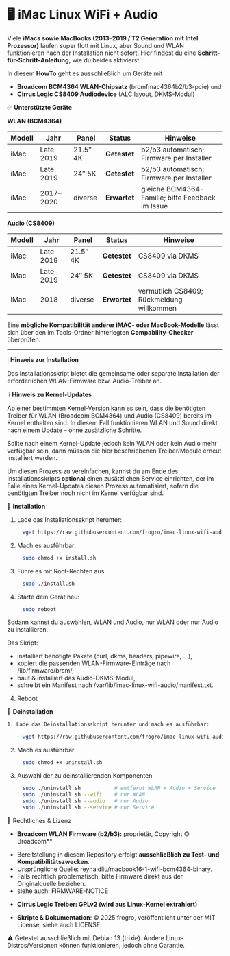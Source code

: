 # 🖥️ iMac Linux WiFi + Audio 
Viele **iMacs sowie MacBooks (2013–2019 / T2 Generation mit Intel Prozessor)** laufen super flott mit Linux, aber Sound und WLAN funktionieren nach der Installation nicht sofort. Hier findest du eine **Schritt-für-Schritt-Anleitung**, wie du beides aktivierst. 

In diesem **HowTo** geht es ausschließlich um Geräte mit

- **Broadcom BCM4364 WLAN-Chipsatz** (brcmfmac4364b2/b3-pcie) und
- **Cirrus Logic CS8409 Audiodevice** (ALC layout, DKMS-Modul)

✅ **Unterstützte Geräte**

**WLAN (BCM4364)**

| Modell | Jahr      | Panel    | Status       | Hinweise                                         |
| ------ | --------- | -------- | ------------ | ------------------------------------------------ |
| iMac   | Late 2019 | 21.5″ 4K | **Getestet** | b2/b3 automatisch; Firmware per Installer        |
| iMac   | Late 2019 | 24″ 5K   | **Getestet** | b2/b3 automatisch; Firmware per Installer        |
| iMac   | 2017–2020 | diverse  | **Erwartet** | gleiche BCM4364-Familie; bitte Feedback im Issue |

**Audio (CS8409)**

| Modell | Jahr      | Panel    | Status       | Hinweise                                  |
| ------ | --------- | -------- | ------------ | ----------------------------------------- |
| iMac   | Late 2019 | 21.5″ 4K | **Getestet** | CS8409 via DKMS                           |
| iMac   | Late 2019 | 24″ 5K   | **Getestet** | CS8409 via DKMS                           |
| iMac   | 2018      | diverse  | **Erwartet** | vermutlich CS8409; Rückmeldung willkommen |

Eine **mögliche Kompatibilität anderer iMAC- oder MacBook-Modelle** lässt sich über den im Tools-Ordner hinterlegten **Compability-Checker** überprüfen.

---
ℹ️ **Hinweis zur Installation**

Das Installationsskript bietet die gemeinsame oder separate Installation der erforderlichen WLAN-Firmware bzw. Audio-Treiber an.

ℹ️ℹ️ **Hinweis zu Kernel-Updates**

Ab einer bestimmten Kernel-Version kann es sein, dass die benötigten Treiber für WLAN (Broadcom BCM4364) und Audio (CS8409) bereits im Kernel enthalten sind. In diesem Fall funktionieren WLAN und Sound direkt nach einem Update – ohne zusätzliche Schritte.

Sollte nach einem Kernel-Update jedoch kein WLAN oder kein Audio mehr verfügbar sein, dann müssen die hier beschriebenen Treiber/Module erneut installiert werden.

Um diesen Prozess zu vereinfachen, kannst du am Ende des Installationsskripts **optional** einen zusätzlichen Service einrichten, der im Falle eines Kernel-Updates diesen Prozess automatisiert, sofern die benötigten Treiber noch nicht im Kernel verfügbar sind. 

🚀 **Installation**

1. Lade das Installationsskript herunter:
```bash
     wget https://raw.githubusercontent.com/frogro/imac-linux-wifi-audio/main/install.sh
```

2. Mach es ausführbar:
```bash
     sudo chmod +x install.sh
```

3. Führe es mit Root-Rechten aus:
```bash
     sudo ./install.sh
```
4. Starte dein Gerät neu:
```bash
     sudo reboot
```

Sodann kannst du auswählen, WLAN und Audio, nur WLAN oder nur Audio zu installieren.

Das Skript:

- installiert benötigte Pakete (curl, dkms, headers, pipewire, …),
- kopiert die passenden WLAN-Firmware-Einträge nach /lib/firmware/brcm/,
- baut & installiert das Audio-DKMS-Modul,
- schreibt ein Manifest nach /var/lib/imac-linux-wifi-audio/manifest.txt.

4. Reboot

🔧 **Deinstallation**
```bash
1. Lade das Deinstallationsskript herunter und mach es ausführbar:

     wget https://raw.githubusercontent.com/frogro/imac-linux-wifi-audio/main/uninstall.sh
```
2. Mach es ausführbar
```bash
     sudo chmod +x uninstall.sh
```
3.  Auswahl der zu deinstallierenden Komponenten

```bash
     sudo ./uninstall.sh           # entfernt WLAN + Audio + Service
     sudo ./uninstall.sh --wifi    # nur WLAN
     sudo ./uninstall.sh --audio   # nur Audio
     sudo ./uninstall.sh --service # nur Service   
```

📜 Rechtliches & Lizenz

* **Broadcom WLAN Firmware (b2/b3):** proprietär, Copyright © Broadcom**  
- Bereitstellung in diesem Repository erfolgt **ausschließlich zu Test- und Kompatibilitätszwecken**.
- Ursprüngliche Quelle: reynaldliu/macbook16-1-wifi-bcm4364-binary.
- Falls rechtlich problematisch, bitte Firmware direkt aus der Originalquelle beziehen.
- siehe auch: FIRMWARE-NOTICE

* **Cirrus Logic Treiber: GPLv2 (wird aus Linux-Kernel extrahiert)** 

* **Skripte & Dokumentation**: © 2025 frogro, veröffentlicht unter der MIT License, siehe auch LICENSE.

⚠️ Getestet ausschließlich mit Debian 13 (trixie). Andere Linux-Distros/Versionen können funktionieren, jedoch ohne Garantie.
